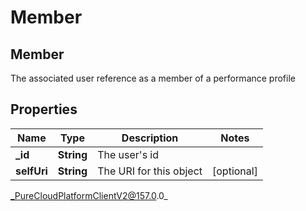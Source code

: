 # Member

## Member
The associated user reference as a member of a performance profile

## Properties

|Name | Type | Description | Notes|
|------------ | ------------- | ------------- | -------------|
| **_id** | **String** | The user&#39;s id | |
| **selfUri** | **String** | The URI for this object | [optional] |



_PureCloudPlatformClientV2@157.0.0_
